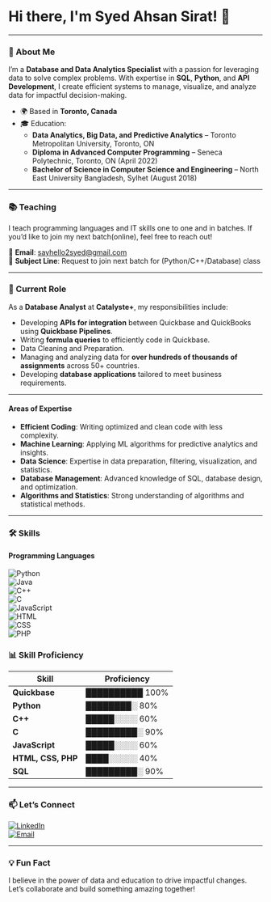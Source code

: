 # Hi there, I'm Syed Ahsan Sirat! 👋  

---

### 💼 About Me  

I’m a **Database and Data Analytics Specialist** with a passion for leveraging data to solve complex problems. With expertise in **SQL**, **Python**, and **API Development**, I create efficient systems to manage, visualize, and analyze data for impactful decision-making.  

- 🌍 Based in **Toronto, Canada**  
- 🎓 Education:  
  - **Data Analytics, Big Data, and Predictive Analytics** – Toronto Metropolitan University, Toronto, ON  
  - **Diploma in Advanced Computer Programming** – Seneca Polytechnic, Toronto, ON (April 2022)  
  - **Bachelor of Science in Computer Science and Engineering** – North East University Bangladesh, Sylhet (August 2018)  

---

### 📚 Teaching  

I teach programming languages and IT skills one to one and in batches. If you’d like to join my next batch(online), feel free to reach out!  

📧 **Email**: [sayhello2syed@gmail.com](mailto:sayhello2syed@gmail.com)  
📝 **Subject Line**: Request to join next batch for (Python/C++/Database) class  

---
### 🌟 Current Role  

As a **Database Analyst** at **Catalyste+**, my responsibilities include:  

- Developing **APIs for integration** between Quickbase and QuickBooks using **Quickbase Pipelines**.  
- Writing **formula queries** to efficiently code in Quickbase.  
- Data Cleaning and Preparation. 
- Managing and analyzing data for **over hundreds of thousands of assignments** across 50+ countries.  
- Developing **database applications** tailored to meet business requirements.  

---
#### Areas of Expertise  
- **Efficient Coding**: Writing optimized and clean code with less complexity.  
- **Machine Learning**: Applying ML algorithms for predictive analytics and insights.  
- **Data Science**: Expertise in data preparation, filtering, visualization, and statistics.  
- **Database Management**: Advanced knowledge of SQL, database design, and optimization.  
- **Algorithms and Statistics**: Strong understanding of algorithms and statistical methods.  

---
### 🛠️ Skills  

#### Programming Languages  
![Python](https://img.shields.io/badge/-Python-3776AB?style=for-the-badge&logo=python&logoColor=white)  
![Java](https://img.shields.io/badge/-Java-007396?style=for-the-badge&logo=java&logoColor=white)  
![C++](https://img.shields.io/badge/-C++-00599C?style=for-the-badge&logo=cplusplus&logoColor=white)  
![C](https://img.shields.io/badge/-C-A8B9CC?style=for-the-badge&logo=c&logoColor=white)  
![JavaScript](https://img.shields.io/badge/-JavaScript-F7DF1E?style=for-the-badge&logo=javascript&logoColor=black)  
![HTML](https://img.shields.io/badge/-HTML-E34F26?style=for-the-badge&logo=html5&logoColor=white)  
![CSS](https://img.shields.io/badge/-CSS-1572B6?style=for-the-badge&logo=css3&logoColor=white)  
![PHP](https://img.shields.io/badge/-PHP-777BB4?style=for-the-badge&logo=php&logoColor=white)  

### 📊 Skill Proficiency  

| Skill               | Proficiency |
|---------------------|-------------|
| **Quickbase**       | ██████████ 100% |
| **Python**          | ████████░ 80%   |
| **C++**             | █████░░░░ 60%   |
| **C**               | █████████░ 90%  |
| **JavaScript**      | █████░░░░ 60%   |
| **HTML, CSS, PHP**  | ████░░░░░ 40%   |
| **SQL**             | █████████░ 90%  |  

---

### 📫 Let’s Connect  

[![LinkedIn](https://img.shields.io/badge/-LinkedIn-0077B5?style=for-the-badge&logo=linkedin&logoColor=white)](https://www.linkedin.com/in/syedahsansirat)  
[![Email](https://img.shields.io/badge/-Email-D14836?style=for-the-badge&logo=gmail&logoColor=white)](mailto:sayhello2syed@gmail.com)  

---

### 💡 Fun Fact  

I believe in the power of data and education to drive impactful changes. Let’s collaborate and build something amazing together!  
